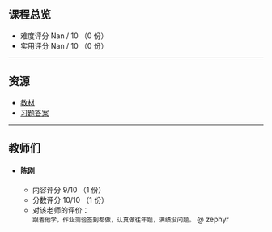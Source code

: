 ## 课程总览  
- 难度评分 Nan / 10 （0 份）  
- 实用评分 Nan / 10 （0 份）  

---

## 资源  
- [教材](https://file.uhsea.com/2403/5a5a045ad2802e71a252a0668c4c3e8eGW.pdf)
- [习题答案](https://file.uhsea.com/2403/edf1e58d56d1c1b9dde5c9a4a77534d05S.pdf)

---

## 教师们  
- #### 陈刚  
    - 内容评分 9/10 （1 份）  
    - 分数评分 10/10 （1 份）  
    - 对该老师的评价：  
        `
        跟着他学，作业测验签到都做，认真做往年题，满绩没问题。
        `  @ zephyr